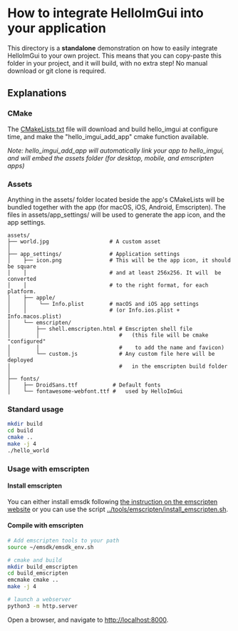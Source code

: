 # How to integrate HelloImGui into your application

This directory is a **standalone** demonstration on how to easily integrate HelloImGui to your own project.
This means that you can copy-paste this folder in your project, and it will build, with no extra step!
No manual download or git clone is required.


## Explanations

### CMake

The [CMakeLists.txt](CMakeLists.txt) file will download and build hello_imgui at configure time, and make the "hello_imgui_add_app" cmake function available.

*Note: hello_imgui_add_app will automatically link your app to hello_imgui, and will embed the assets folder (for desktop, mobile, and emscripten apps)*

### Assets
 

Anything in the assets/ folder located beside the app's CMakeLists will be bundled together with the app (for macOS, iOS, Android, Emscripten).
The files in assets/app_settings/ will be used to generate the app icon, and the app settings.

```
assets/
├── world.jpg                   # A custom asset
│
├── app_settings/               # Application settings
│    ├── icon.png               # This will be the app icon, it should be square
│    │                          # and at least 256x256. It will  be converted
│    │                          # to the right format, for each platform.
│    ├── apple/
│    │    └── Info.plist        # macOS and iOS app settings
│    │                          # (or Info.ios.plist + Info.macos.plist)
│    └── emscripten/
│        ├── shell.emscripten.html # Emscripten shell file
│        │                         #   (this file will be cmake "configured"
│        │                         #    to add the name and favicon) 
│        └── custom.js             # Any custom file here will be deployed
│                                  #   in the emscripten build folder
│
├── fonts/
│    ├── DroidSans.ttf           # Default fonts
│    └── fontawesome-webfont.ttf #   used by HelloImGui
```

### Standard usage

```bash
mkdir build
cd build
cmake ..
make -j 4
./hello_world
```

### Usage with emscripten

#### Install emscripten
You can either install emsdk following [the instruction on the emscripten website](https://emscripten.org/docs/getting_started/downloads.html) or you can use the script [../tools/emscripten/install_emscripten.sh](../tools/emscripten/install_emscripten.sh).

#### Compile with emscripten

```bash
# Add emscripten tools to your path
source ~/emsdk/emsdk_env.sh

# cmake and build
mkdir build_emscripten
cd build_emscripten
emcmake cmake ..
make -j 4

# launch a webserver
python3 -m http.server
```

Open a browser, and navigate to [http://localhost:8000](http://localhost:8000).
